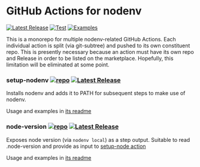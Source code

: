 # GitHub Actions for nodenv

[![Latest Release](https://img.shields.io/github/v/release/nodenv/actions?logo=github&sort=semver)](https://github.com/nodenv/actions/releases/latest)
[![Test](https://img.shields.io/github/workflow/status/nodenv/actions/Test?label=tests&logo=github)](https://github.com/nodenv/actions/actions?query=workflow%3ATest)
[![Examples](https://img.shields.io/github/workflow/status/nodenv/actions/Examples?color=orange&label=examples&logo=github)](https://github.com/nodenv/actions/actions?query=workflow%3AExamples)

This is a monorepo for multiple nodenv-related GitHub Actions.
Each individual action is split (via git-subtree) and pushed to its own constituent repo.
This is presently necessary because an action must have its own repo and Release in order to be listed on the marketplace.
Hopefully, this limitation will be eliminated at some point.

### setup-nodenv [![repo](https://img.shields.io/badge/repo--lightgrey?style=social&logo=github)](https://github.com/nodenv/actions-setup-nodenv) [![Latest Release](https://img.shields.io/github/v/release/nodenv/actions-setup-nodenv?logo=github&sort=semver)](https://github.com/nodenv/actions-setup-nodenv/releases/latest)

Installs nodenv and adds it to PATH for subsequent steps to make use of nodenv.
    
Usage and examples in [its readme](setup-nodenv)

### node-version [![repo](https://img.shields.io/badge/repo--lightgrey?style=social&logo=github)](https://github.com/nodenv/actions-node-version) [![Latest Release](https://img.shields.io/github/v/release/nodenv/actions-node-version?logo=github&sort=semver)](https://github.com/nodenv/actions-node-version/releases/latest)

Exposes node version (via `nodenv local`) as a step output. Suitable to read .node-version and provide as input to [setup-node action](https://github.com/actions/setup-node)
    
Usage and examples in [its readme](node-version)
